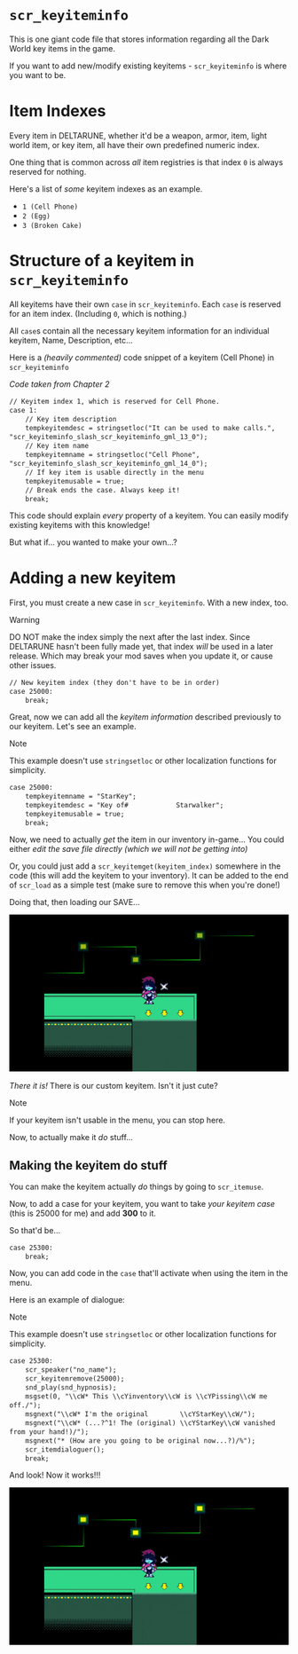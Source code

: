 # `scr_keyiteminfo`
This is one giant code file that stores information regarding all the Dark World key items in the game.

If you want to add new/modify existing keyitems - `scr_keyiteminfo` is where you want to be.

# Item Indexes
Every item in DELTARUNE, whether it'd be a weapon, armor, item, light world item, or key item, all have their own predefined numeric index.

One thing that is common across *all* item registries is that index `0` is always reserved for nothing.

Here's a list of *some* keyitem indexes as an example.

- `1 (Cell Phone)`
- `2 (Egg)`
- `3 (Broken Cake)`

# Structure of a keyitem in `scr_keyiteminfo`

All keyitems have their own `case` in `scr_keyiteminfo`.
Each `case` is reserved for an item index. (Including `0`, which is nothing.)

All `case`s contain all the necessary keyitem information for an individual keyitem, Name, Description, etc... 

Here is a *(heavily commented)* code snippet of a keyitem (Cell Phone) in `scr_keyiteminfo`

*Code taken from Chapter 2*

```gml
// Keyitem index 1, which is reserved for Cell Phone.
case 1:
    // Key item description
    tempkeyitemdesc = stringsetloc("It can be used to make calls.", "scr_keyiteminfo_slash_scr_keyiteminfo_gml_13_0");
    // Key item name
    tempkeyitemname = stringsetloc("Cell Phone", "scr_keyiteminfo_slash_scr_keyiteminfo_gml_14_0");
    // If key item is usable directly in the menu
    tempkeyitemusable = true;
    // Break ends the case. Always keep it!
    break;
```

This code should explain *every* property of a keyitem. You can easily modify existing keyitems with this knowledge!

But what if... you wanted to make your own...?

# Adding a new keyitem
First, you must create a new case in `scr_keyiteminfo`. With a new index, too.

> [!WARNING]
> DO NOT make the index simply the next after the last index. Since DELTARUNE hasn't been fully made yet, that index *will* be used in a later release. Which may break your mod saves when you update it, or cause other issues.

```gml
// New keyitem index (they don't have to be in order)
case 25000:
    break;
```

Great, now we can add all the *keyitem information* described previously to our keyitem. Let's see an example.

> [!NOTE]
> This example doesn't use `stringsetloc` or other localization functions for simplicity.

```gml
case 25000:
    tempkeyitemname = "StarKey";
    tempkeyitemdesc = "Key of#            Starwalker";
    tempkeyitemusable = true;
    break;
```

Now, we need to actually *get* the item in our inventory in-game... You could either *edit the save file directly (which we will not be getting into)*

Or, you could just add a `scr_keyitemget(keyitem_index)` somewhere in the code (this will add the keyitem to your inventory). It can be added to the end of `scr_load` as a simple test (make sure to remove this when you're done!)

Doing that, then loading our SAVE...

![](itemdocs/starkey.gif)

*There it is!* There is our custom keyitem. Isn't it just cute?

> [!NOTE]
> If your keyitem isn't usable in the menu, you can stop here.

Now, to actually make it *do* stuff...

## Making the keyitem do stuff
You can make the keyitem actually *do* things by going to `scr_itemuse`.

Now, to add a case for your keyitem, you want to take *your keyitem case* (this is 25000 for me) and add **300** to it.

So that'd be...
```gml
case 25300:
    break;
```

Now, you can add code in the `case` that'll activate when using the item in the menu.

Here is an example of dialogue:

> [!NOTE]
> This example doesn't use `stringsetloc` or other localization functions for simplicity.

```gml
case 25300:
    scr_speaker("no_name");
    scr_keyitemremove(25000);
    snd_play(snd_hypnosis);
    msgset(0, "\\cW* This \\cYinventory\\cW is \\cYPissing\\cW me off./");
    msgnext("\\cW* I'm the original        \\cYStarKey\\cW/");
    msgnext("\\cW* (...?^1! The (original) \\cYStarKey\\cW vanished from your hand!)/");
    msgnext("* (How are you going to be original now...?)/%");
    scr_itemdialoguer();
    break;
```

And look! Now it works!!!

![](itemdocs/starkey_use.gif)